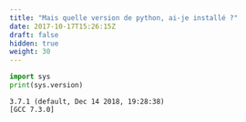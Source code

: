 ```yaml
---
title: "Mais quelle version de python, ai-je installé ?"
date: 2017-10-17T15:26:15Z
draft: false
hidden: true
weight: 30
---
```


```python
import sys
print(sys.version)
```

    3.7.1 (default, Dec 14 2018, 19:28:38) 
    [GCC 7.3.0]




